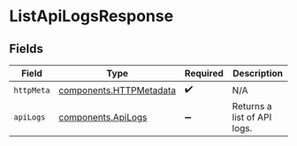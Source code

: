 # ListApiLogsResponse


## Fields

| Field                                                              | Type                                                               | Required                                                           | Description                                                        |
| ------------------------------------------------------------------ | ------------------------------------------------------------------ | ------------------------------------------------------------------ | ------------------------------------------------------------------ |
| `httpMeta`                                                         | [components.HTTPMetadata](../../models/components/httpmetadata.md) | :heavy_check_mark:                                                 | N/A                                                                |
| `apiLogs`                                                          | [components.ApiLogs](../../models/components/apilogs.md)           | :heavy_minus_sign:                                                 | Returns a list of API logs.                                        |